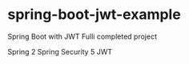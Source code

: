# spring-boot-jwt-example
Spring Boot with JWT Fulli completed project

Spring 2
Spring Security 5 
JWT 



